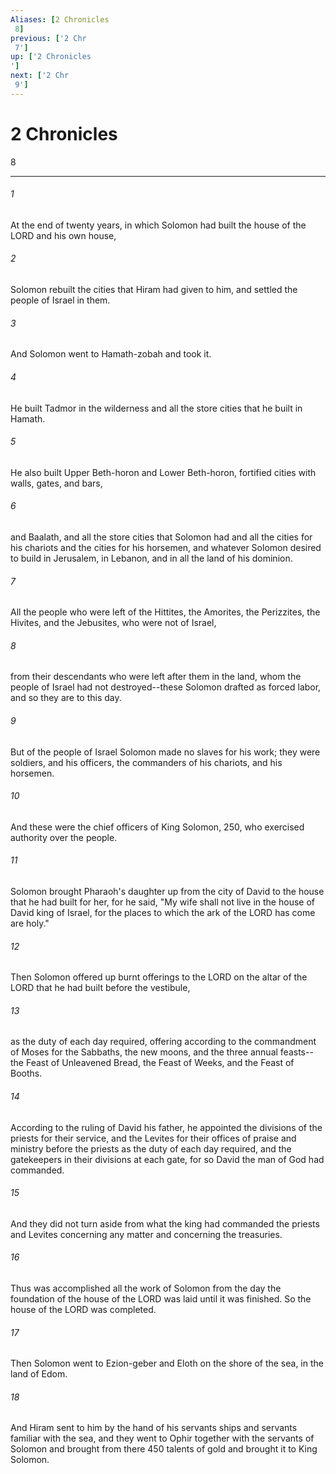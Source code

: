 ```yaml
---
Aliases: [2 Chronicles 8]
previous: ['2 Chr 7']
up: ['2 Chronicles']
next: ['2 Chr 9']
---
```

# 2 Chronicles 8

***
 

###### 1 
At the end of twenty years, in which Solomon had built the house of the LORD and his own house,  

###### 2 
Solomon rebuilt the cities that Hiram had given to him, and settled the people of Israel in them.  

###### 3 
And Solomon went to Hamath-zobah and took it.  

###### 4 
He built Tadmor in the wilderness and all the store cities that he built in Hamath.  

###### 5 
He also built Upper Beth-horon and Lower Beth-horon, fortified cities with walls, gates, and bars,  

###### 6 
and Baalath, and all the store cities that Solomon had and all the cities for his chariots and the cities for his horsemen, and whatever Solomon desired to build in Jerusalem, in Lebanon, and in all the land of his dominion.  

###### 7 
All the people who were left of the Hittites, the Amorites, the Perizzites, the Hivites, and the Jebusites, who were not of Israel,  

###### 8 
from their descendants who were left after them in the land, whom the people of Israel had not destroyed--these Solomon drafted as forced labor, and so they are to this day.  

###### 9 
But of the people of Israel Solomon made no slaves for his work; they were soldiers, and his officers, the commanders of his chariots, and his horsemen.  

###### 10 
And these were the chief officers of King Solomon, 250, who exercised authority over the people.  

###### 11 
Solomon brought Pharaoh's daughter up from the city of David to the house that he had built for her, for he said, "My wife shall not live in the house of David king of Israel, for the places to which the ark of the LORD has come are holy."  

###### 12 
Then Solomon offered up burnt offerings to the LORD on the altar of the LORD that he had built before the vestibule,  

###### 13 
as the duty of each day required, offering according to the commandment of Moses for the Sabbaths, the new moons, and the three annual feasts--the Feast of Unleavened Bread, the Feast of Weeks, and the Feast of Booths.  

###### 14 
According to the ruling of David his father, he appointed the divisions of the priests for their service, and the Levites for their offices of praise and ministry before the priests as the duty of each day required, and the gatekeepers in their divisions at each gate, for so David the man of God had commanded.  

###### 15 
And they did not turn aside from what the king had commanded the priests and Levites concerning any matter and concerning the treasuries.  

###### 16 
Thus was accomplished all the work of Solomon from the day the foundation of the house of the LORD was laid until it was finished. So the house of the LORD was completed.  

###### 17 
Then Solomon went to Ezion-geber and Eloth on the shore of the sea, in the land of Edom.  

###### 18 
And Hiram sent to him by the hand of his servants ships and servants familiar with the sea, and they went to Ophir together with the servants of Solomon and brought from there 450 talents of gold and brought it to King Solomon.
